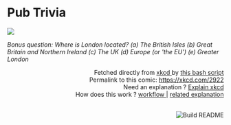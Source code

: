 # <b>Pub Trivia</b>

[![](https://imgs.xkcd.com/comics/pub_trivia.png)](https://xkcd.com/2922)

<i>Bonus question: Where is London located? (a) The British Isles (b) Great Britain and Northern Ireland (c) The UK (d) Europe (or &#39;the EU&#39;) (e) Greater London</i>

<div align="right">
  Fetched directly from
  <a href="https://xkcd.com">
    xkcd
  </a>
  by
  <a href="https://github.com/Vanille-N/Vanille-N/blob/master/fetch">
    this bash script
  </a>
</div>
<div align="right">
  Permalink to this comic:
  <a href="https://xkcd.com/2922">
    https://xkcd.com/2922
  </a>
</div>
<div align="right">
  Need an explanation ?
  <a href="https://www.explainxkcd.com/wiki/index.php/2922">
    Explain xkcd
  </a>
</div>
<div align="right">
  How does this work ?
  <a href="https://github.com/Vanille-N/Vanille-N/blob/master/.github/workflows/build.yml">
    workflow
  </a>
  |
  <a href="https://simonwillison.net/2020/Jul/10/self-updating-profile-readme/">
    related explanation
  </a>
</div><br>

<a href="https://github.com/Vanille-N/Vanille-N/actions"><img src="https://github.com/Vanille-N/Vanille-N/workflows/Build%20README/badge.svg" align="right" alt="Build README"></a>
